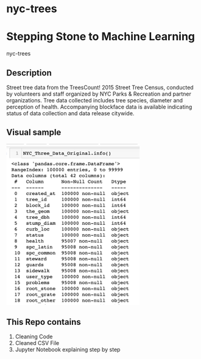 # nyc-trees


# Stepping Stone to Machine Learning
nyc-trees 

## Description
Street tree data from the TreesCount! 2015 Street Tree Census, conducted by volunteers and staff organized by NYC Parks & Recreation and partner organizations. Tree data collected includes tree species, diameter and perception of health. Accompanying blockface data is available indicating status of data collection and data release citywide.

## Visual sample
<img src="https://github.com/JacquesDeclercq/nyc-trees/blob/main/Screenshot%202021-07-02%20at%2015.25.29.png" width="350">


## This Repo contains
1. Cleaning Code
2. Cleaned CSV File   
3. Jupyter Notebook explaining step by step 


    
